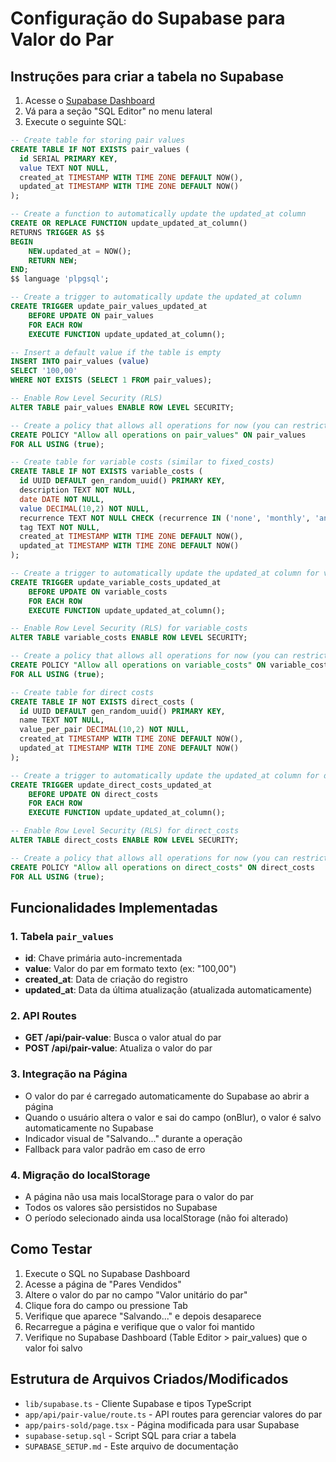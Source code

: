 # Configuração do Supabase para Valor do Par

## Instruções para criar a tabela no Supabase

1. Acesse o [Supabase Dashboard](https://supabase.com/dashboard/project/xxcwlmuplcretthwsrqa)
2. Vá para a seção "SQL Editor" no menu lateral
3. Execute o seguinte SQL:

```sql
-- Create table for storing pair values
CREATE TABLE IF NOT EXISTS pair_values (
  id SERIAL PRIMARY KEY,
  value TEXT NOT NULL,
  created_at TIMESTAMP WITH TIME ZONE DEFAULT NOW(),
  updated_at TIMESTAMP WITH TIME ZONE DEFAULT NOW()
);

-- Create a function to automatically update the updated_at column
CREATE OR REPLACE FUNCTION update_updated_at_column()
RETURNS TRIGGER AS $$
BEGIN
    NEW.updated_at = NOW();
    RETURN NEW;
END;
$$ language 'plpgsql';

-- Create a trigger to automatically update the updated_at column
CREATE TRIGGER update_pair_values_updated_at
    BEFORE UPDATE ON pair_values
    FOR EACH ROW
    EXECUTE FUNCTION update_updated_at_column();

-- Insert a default value if the table is empty
INSERT INTO pair_values (value)
SELECT '100,00'
WHERE NOT EXISTS (SELECT 1 FROM pair_values);

-- Enable Row Level Security (RLS)
ALTER TABLE pair_values ENABLE ROW LEVEL SECURITY;

-- Create a policy that allows all operations for now (you can restrict this later)
CREATE POLICY "Allow all operations on pair_values" ON pair_values
FOR ALL USING (true);

-- Create table for variable costs (similar to fixed_costs)
CREATE TABLE IF NOT EXISTS variable_costs (
  id UUID DEFAULT gen_random_uuid() PRIMARY KEY,
  description TEXT NOT NULL,
  date DATE NOT NULL,
  value DECIMAL(10,2) NOT NULL,
  recurrence TEXT NOT NULL CHECK (recurrence IN ('none', 'monthly', 'annually')),
  tag TEXT NOT NULL,
  created_at TIMESTAMP WITH TIME ZONE DEFAULT NOW(),
  updated_at TIMESTAMP WITH TIME ZONE DEFAULT NOW()
);

-- Create a trigger to automatically update the updated_at column for variable_costs
CREATE TRIGGER update_variable_costs_updated_at
    BEFORE UPDATE ON variable_costs
    FOR EACH ROW
    EXECUTE FUNCTION update_updated_at_column();

-- Enable Row Level Security (RLS) for variable_costs
ALTER TABLE variable_costs ENABLE ROW LEVEL SECURITY;

-- Create a policy that allows all operations for now (you can restrict this later)
CREATE POLICY "Allow all operations on variable_costs" ON variable_costs
FOR ALL USING (true);

-- Create table for direct costs
CREATE TABLE IF NOT EXISTS direct_costs (
  id UUID DEFAULT gen_random_uuid() PRIMARY KEY,
  name TEXT NOT NULL,
  value_per_pair DECIMAL(10,2) NOT NULL,
  created_at TIMESTAMP WITH TIME ZONE DEFAULT NOW(),
  updated_at TIMESTAMP WITH TIME ZONE DEFAULT NOW()
);

-- Create a trigger to automatically update the updated_at column for direct_costs
CREATE TRIGGER update_direct_costs_updated_at
    BEFORE UPDATE ON direct_costs
    FOR EACH ROW
    EXECUTE FUNCTION update_updated_at_column();

-- Enable Row Level Security (RLS) for direct_costs
ALTER TABLE direct_costs ENABLE ROW LEVEL SECURITY;

-- Create a policy that allows all operations for now (you can restrict this later)
CREATE POLICY "Allow all operations on direct_costs" ON direct_costs
FOR ALL USING (true);
```

## Funcionalidades Implementadas

### 1. Tabela `pair_values`

- **id**: Chave primária auto-incrementada
- **value**: Valor do par em formato texto (ex: "100,00")
- **created_at**: Data de criação do registro
- **updated_at**: Data da última atualização (atualizada automaticamente)

### 2. API Routes

- **GET /api/pair-value**: Busca o valor atual do par
- **POST /api/pair-value**: Atualiza o valor do par

### 3. Integração na Página

- O valor do par é carregado automaticamente do Supabase ao abrir a página
- Quando o usuário altera o valor e sai do campo (onBlur), o valor é salvo automaticamente no Supabase
- Indicador visual de "Salvando..." durante a operação
- Fallback para valor padrão em caso de erro

### 4. Migração do localStorage

- A página não usa mais localStorage para o valor do par
- Todos os valores são persistidos no Supabase
- O período selecionado ainda usa localStorage (não foi alterado)

## Como Testar

1. Execute o SQL no Supabase Dashboard
2. Acesse a página de "Pares Vendidos"
3. Altere o valor do par no campo "Valor unitário do par"
4. Clique fora do campo ou pressione Tab
5. Verifique que aparece "Salvando..." e depois desaparece
6. Recarregue a página e verifique que o valor foi mantido
7. Verifique no Supabase Dashboard (Table Editor > pair_values) que o valor foi salvo

## Estrutura de Arquivos Criados/Modificados

- `lib/supabase.ts` - Cliente Supabase e tipos TypeScript
- `app/api/pair-value/route.ts` - API routes para gerenciar valores do par
- `app/pairs-sold/page.tsx` - Página modificada para usar Supabase
- `supabase-setup.sql` - Script SQL para criar a tabela
- `SUPABASE_SETUP.md` - Este arquivo de documentação
